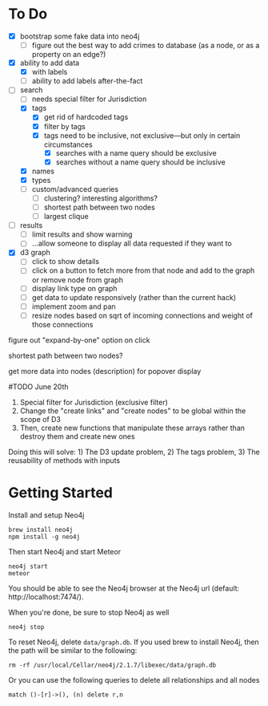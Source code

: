 # To Do

- [x] bootstrap some fake data into neo4j
  - [ ] figure out the best way to add crimes to database (as a node, or as a property on an edge?)
- [x] ability to add data
  - [x] with labels
  - [ ] ability to add labels after-the-fact
- [ ] search
  - [ ] needs special filter for Jurisdiction
  - [x] tags
    - [x] get rid of hardcoded tags
    - [x] filter by tags
    - [x] tags need to be inclusive, not exclusive—but only in certain circumstances
      - [x] searches with a name query should be exclusive
      - [x] searches without a name query should be inclusive
  - [x] names
  - [x] types
  - [ ] custom/advanced queries
    - [ ] clustering? interesting algorithms?
    - [ ] shortest path between two nodes
    - [ ] largest clique
- [ ] results
  - [ ] limit results and show warning
  - [ ] ...allow someone to display all data requested if they want to
- [x] d3 graph
  - [ ] click to show details
  - [ ] click on a button to fetch more from that node and add to the graph or remove node from graph
  - [ ] display link type on graph
  - [ ] get data to update responsively (rather than the current hack)
  - [ ] implement zoom and pan
  - [ ] resize nodes based on sqrt of incoming connections and weight of those connections

figure out "expand-by-one" option on click

shortest path between two nodes?

get more data into nodes (description) for popover display

#TODO June 20th

1. Special filter for Jurisdiction (exclusive filter)
2. Change the "create links" and "create nodes" to be global within the scope of D3
  1. Then, create new functions that manipulate these arrays rather than destroy them and create new ones

Doing this will solve: 1) The D3 update problem, 2) The tags problem, 3) The reusability of methods with inputs

# Getting Started

Install and setup Neo4j

    brew install neo4j
    npm install -g neo4j

Then start Neo4j and start Meteor

    neo4j start
    meteor

You should be able to see the Neo4j browser at the Neo4j url (default: http://localhost:7474/).

When you're done, be sure to stop Neo4j as well

    neo4j stop

To reset Neo4j, delete `data/graph.db`. If you used brew to install Neo4j, then the path will be similar to the following:

    rm -rf /usr/local/Cellar/neo4j/2.1.7/libexec/data/graph.db

Or you can use the following queries to delete all relationships and all nodes

    match ()-[r]->(), (n) delete r,n

